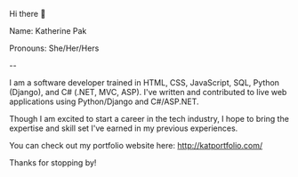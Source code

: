 Hi there 👋

Name: Katherine Pak

Pronouns: She/Her/Hers

--

I am a software developer trained in HTML, CSS, JavaScript, SQL, Python (Django), and C# (.NET, MVC, ASP). I've written and contributed to live web applications using Python/Django and C#/ASP.NET.

Though I am excited to start a career in the tech industry, I hope to bring the expertise and skill set I've earned in my previous experiences.

You can check out my portfolio website here: http://katportfolio.com/

Thanks for stopping by!
